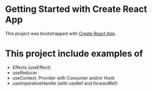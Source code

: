 # Getting Started with Create React App

This project was bootstrapped with [Create React App](https://github.com/facebook/create-react-app).

# This project include examples of

- Effects (useEffect)
- useReducer
- useContext, Provider with Consumer and/or Hook
- useImperativeHandle (with useRef and forwardRef)
